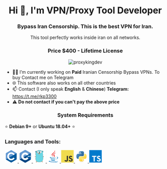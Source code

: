 <h1 align="center">Hi 👋, I'm VPN/Proxy Tool Developer</h1>

<h3 align="center">Bypass Iran Censorship. This is the best VPN for Iran.</h3>
<p align="center">This tool perfectly works inside iran on all networks. </p>
<h3 align="center">Price $400 - Lifetime License</h3>

<p align="center"> <img src="https://komarev.com/ghpvc/?username=proxykingdev&label=User%20count&color=0e75b6&style=flat" alt="proxykingdev" /> </p>

- 👨‍💻 I’m currently working on **Paid** Iranian Censorship Bypass VPNs. To buy Contact me on Telegram
- 🌐 This software also works on all other countries 
- 📫 Contact (I only speak **English** & **Chinese**) **Telegram:** https://t.me/rkp3300
- ⚠️ **Do not contact if you can't pay the above price** 

<h3 align="center">System Requirements</h3>

 ⭐ **Debian 9+** or **Ubuntu 18.04+** ⭐

<h3 align="left">Languages and Tools:</h3>

<p align="left"> <a href="https://www.cprogramming.com/" target="_blank" rel="noreferrer"> <img src="https://raw.githubusercontent.com/devicons/devicon/master/icons/c/c-original.svg" alt="c" width="40" height="40"/> </a> <a href="https://www.w3schools.com/cpp/" target="_blank" rel="noreferrer"> <img src="https://raw.githubusercontent.com/devicons/devicon/master/icons/cplusplus/cplusplus-original.svg" alt="cplusplus" width="40" height="40"/> </a> <a href="https://golang.org" target="_blank" rel="noreferrer"> <img src="https://raw.githubusercontent.com/devicons/devicon/master/icons/go/go-original.svg" alt="go" width="40" height="40"/> </a> <a href="https://www.java.com" target="_blank" rel="noreferrer"> <img src="https://raw.githubusercontent.com/devicons/devicon/master/icons/java/java-original.svg" alt="java" width="40" height="40"/> </a> <a href="https://developer.mozilla.org/en-US/docs/Web/JavaScript" target="_blank" rel="noreferrer"> <img src="https://raw.githubusercontent.com/devicons/devicon/master/icons/javascript/javascript-original.svg" alt="javascript" width="40" height="40"/> </a> <a href="https://www.python.org" target="_blank" rel="noreferrer"> <img src="https://raw.githubusercontent.com/devicons/devicon/master/icons/python/python-original.svg" alt="python" width="40" height="40"/> </a> <a href="https://www.typescriptlang.org/" target="_blank" rel="noreferrer"> <img src="https://raw.githubusercontent.com/devicons/devicon/master/icons/typescript/typescript-original.svg" alt="typescript" width="40" height="40"/> </a> </p>




